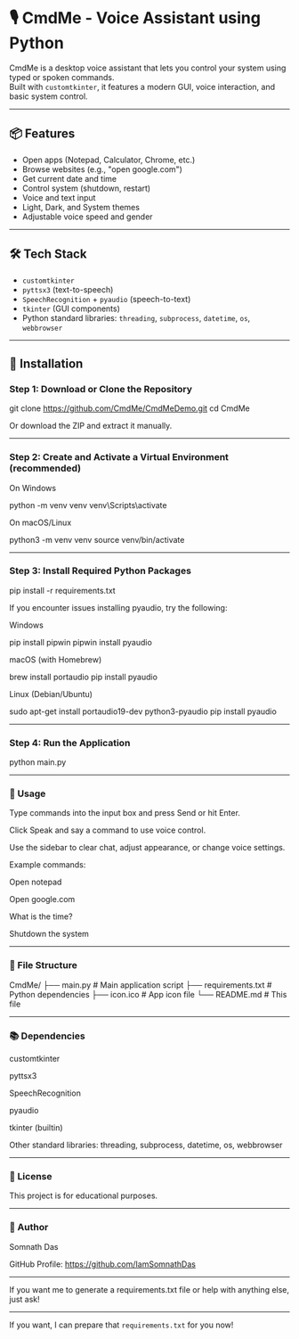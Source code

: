 # 🎙️ CmdMe - Voice Assistant using Python

CmdMe is a desktop voice assistant that lets you control your system using typed or spoken commands.  
Built with `customtkinter`, it features a modern GUI, voice interaction, and basic system control.

---

## 📦 Features

- Open apps (Notepad, Calculator, Chrome, etc.)  
- Browse websites (e.g., "open google.com")  
- Get current date and time  
- Control system (shutdown, restart)  
- Voice and text input  
- Light, Dark, and System themes  
- Adjustable voice speed and gender  

---

## 🛠 Tech Stack

- `customtkinter`  
- `pyttsx3` (text-to-speech)  
- `SpeechRecognition` + `pyaudio` (speech-to-text)  
- `tkinter` (GUI components)  
- Python standard libraries: `threading`, `subprocess`, `datetime`, `os`, `webbrowser`  

---

## 🔧 Installation

### Step 1: Download or Clone the Repository

git clone https://github.com/CmdMe/CmdMeDemo.git
cd CmdMe

Or download the ZIP and extract it manually.

---

### Step 2: Create and Activate a Virtual Environment (recommended)

On Windows

python -m venv venv
venv\Scripts\activate

On macOS/Linux

python3 -m venv venv
source venv/bin/activate


---

### Step 3: Install Required Python Packages

pip install -r requirements.txt

If you encounter issues installing pyaudio, try the following:

Windows

pip install pipwin
pipwin install pyaudio

macOS (with Homebrew)

brew install portaudio
pip install pyaudio

Linux (Debian/Ubuntu)

sudo apt-get install portaudio19-dev python3-pyaudio
pip install pyaudio


---

### Step 4: Run the Application

python main.py


---

### 🚀 Usage

Type commands into the input box and press Send or hit Enter.

Click Speak and say a command to use voice control.

Use the sidebar to clear chat, adjust appearance, or change voice settings.


Example commands:

Open notepad

Open google.com

What is the time?

Shutdown the system



---

### 📁 File Structure

CmdMe/
├── main.py          # Main application script
├── requirements.txt # Python dependencies
├── icon.ico         # App icon file
└── README.md        # This file


---

### 📚 Dependencies

customtkinter

pyttsx3

SpeechRecognition

pyaudio

tkinter (builtin)

Other standard libraries: threading, subprocess, datetime, os, webbrowser



---

### 📝 License

This project is for educational purposes.


---

### 👤 Author

Somnath Das

GitHub Profile: https://github.com/IamSomnathDas


---

If you want me to generate a requirements.txt file or help with anything else, just ask!

---

If you want, I can prepare that `requirements.txt` for you now!

